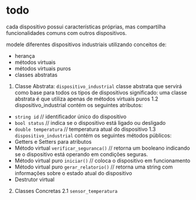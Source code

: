 # todo
cada dispositivo possui características próprias, mas compartilha
funcionalidades comuns com outros dispositivos.

modele diferentes dispositivos industriais
utilizando conceitos de:
* herança 
* métodos virtuais
* métodos virtuais puros
* classes abstratas

1. Classe Abstrata: `dispositivo_industrial`
classe abstrata que servirá como base para todos os tipos de dispositivos 
significado: uma classe abstrata é que utiliza apenas de métodos virtuais puros
1.2 dispositivo_industrial contém os seguintes atributos:
* `string id` // identificador único do dispositivo
* `bool status` // indica se o dispositivo está ligado ou desligado
* `double temperatura` // temperatura atual do dispositivo
1.3 `dispositivo_industrial` contém os seguintes métodos públicos:
* Getters e Setters para atributos
* Método virtual `verificar_seguranca()` // retorna um booleano indicando se 
o dispositivo está operando em condições seguras.
* Método virtual puro `iniciar()` // coloca o dispositivo em funcionamento
* Método virtual puro `gerar_relatorio()` // retorna uma string com informações 
sobre o estado atual do dispositivo
* Destrutor virtual 

2. Classes Concretas
2.1 `sensor_temperatura`



